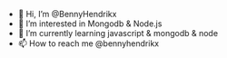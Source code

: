 - 👋 Hi, I’m @BennyHendrikx
- 👀 I’m interested in Mongodb & Node.js
- 🌱 I’m currently learning javascript & mongodb & node
- 📫 How to reach me @bennyhendrikx

<!---
BennyHendrikx/BennyHendrikx is a ✨ special ✨ repository because its `README.md` (this file) appears on your GitHub profile.
You can click the Preview link to take a look at your changes.
--->

